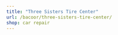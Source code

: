 ```yaml
---
title: "Three Sisters Tire Center"
url: /bacoor/three-sisters-tire-center/
shop: car repair
---
```

